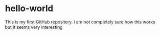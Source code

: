 # hello-world
This is my first GitHub repository. I am not completely sure how this works but it seems very interesting
